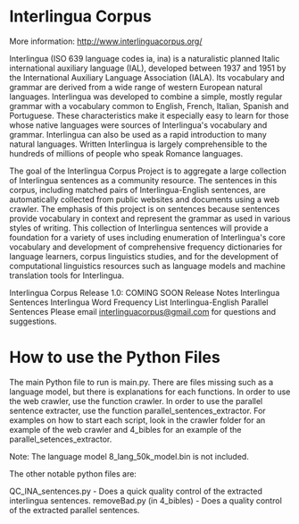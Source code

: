 # Interlingua Corpus 

More information: http://www.interlinguacorpus.org/

Interlingua (ISO 639 language codes ia, ina) is a naturalistic planned Italic international auxiliary language (IAL), developed between 1937 and 1951 by the International Auxiliary Language Association (IALA). Its vocabulary and grammar are derived from a wide range of western European natural languages. Interlingua was developed to combine a simple, mostly regular grammar with a vocabulary common to English, French, Italian, Spanish and Portuguese. These characteristics make it especially easy to learn for those whose native languages were sources of Interlingua's vocabulary and grammar. Interlingua can also be used as a rapid introduction to many natural languages. Written Interlingua is largely comprehensible to the hundreds of millions of people who speak Romance languages.

The goal of the Interlingua Corpus Project is to aggregate a large collection of Interlingua sentences as a community resource. The sentences in this corpus, including matched pairs of Interlingua-English sentences, are automatically collected from public websites and documents using a web crawler. The emphasis of this project is on sentences because sentences provide vocabulary in context and represent the grammar as used in various styles of writing. This collection of Interlingua sentences will provide a foundation for a variety of uses including enumeration of Interlingua's core vocabulary and development of comprehensive frequency dictionaries for language learners, corpus linguistics studies, and for the development of computational linguistics resources such as language models and machine translation tools for Interlingua.

Interlingua Corpus Release 1.0: COMING SOON
Release Notes
Interlingua Sentences
Interlingua Word Frequency List
Interlingua-English Parallel Sentences
Please email interlinguacorpus@gmail.com for questions and suggestions.

# How to use the Python Files

The main Python file to run is main.py. There are files missing such as a language model, but there is explanations for each functions. In order to use the web crawler, use the function crawler. In order to use the parallel sentence extracter, use the function parallel_sentences_extractor. For examples on how to start each script, look in the crawler folder for an example of the web crawler and 4_bibles for an example of the parallel_setences_extractor.

Note: The language model 8_lang_50k_model.bin is not included.

The other notable python files are:

QC_INA_sentences.py - Does a quick quality control of the extracted interlingua sentences.
removeBad.py (in 4_bibles) - Does a quality control of the extracted parallel sentences.

